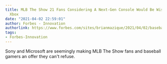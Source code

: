 ```yaml
---
title: MLB The Show 21 Fans Considering A Next-Gen Console Would Be Wise To Buy An
  Xbox
date: "2021-04-02 22:59:01"
author: Forbes - Innovation
authorlink: https://www.forbes.com/sites/brianmazique/2021/04/02/baseball-fans-considering-a-next-gen-console-would-be-wise-to-buy-an-xbox/
tags:
- Forbes-Innovation
---
```

Sony and Microsoft are seemingly making MLB The Show fans and baseball gamers an offer they can't refuse.